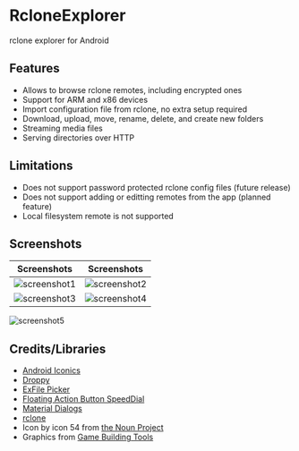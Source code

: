 # RcloneExplorer
rclone explorer for Android

Features
--------
- Allows to browse rclone remotes, including encrypted ones
- Support for ARM and x86 devices
- Import configuration file from rclone, no extra setup required
- Download, upload, move, rename, delete, and create new folders
- Streaming media files
- Serving directories over HTTP

Limitations
------------
- Does not support password protected rclone config files (future release)
- Does not support adding or editting remotes from the app (planned feature)
- Local filesystem remote is not supported

Screenshots
-----------

Screenshots|Screenshots
:-------------------------:|:-------------------------:
![screenshot1](https://github.com/kaczmarkiewiczp/rcloneExplorer/blob/master/screenshots/screenshot_1.png?raw=true) |![screenshot2](https://github.com/kaczmarkiewiczp/rcloneExplorer/blob/master/screenshots/screenshot_2.png?raw=true)
![screenshot3](https://github.com/kaczmarkiewiczp/rcloneExplorer/blob/master/screenshots/screenshot_3.png?raw=true) | ![screenshot4](https://github.com/kaczmarkiewiczp/rcloneExplorer/blob/master/screenshots/screenshot_4.png?raw=true)
![screenshot5](https://github.com/kaczmarkiewiczp/rcloneExplorer/blob/master/screenshots/screenshot_5.png?raw=true)

Credits/Libraries
-----------------
- [Android Iconics](https://github.com/mikepenz/Android-Iconics)
- [Droppy](https://github.com/shehabic/Droppy)
- [ExFile Picker](https://github.com/bartwell/ExFilePicker)
- [Floating Action Button SpeedDial](https://github.com/leinardi/FloatingActionButtonSpeedDial)
- [Material Dialogs](https://github.com/afollestad/material-dialogs)
- [rclone](https://github.com/ncw/rclone)
- Icon by icon 54 from [the Noun Project](https://thenounproject.com/term/sync-cloud/209817)
- Graphics from [Game Building Tools](http://www.gamebuildingtools.com)
